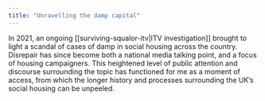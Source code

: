 ```yaml
---
title: "Unravelling the damp capital"
---
```


In 2021, an ongoing [[surviving-squalor-itv|ITV investigation]] brought to light a scandal of cases of damp in social housing across the country. Disrepair has since become both a national media talking point, and a focus of housing campaigners. This heightened level of public attention and discourse surrounding the topic has functioned for me as a moment of access, from which the longer history and processes surrounding the UK’s social housing can be unpeeled.  


